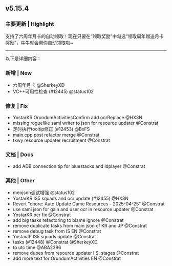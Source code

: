 ## v5.15.4

### 主要更新 | Highlight

支持了六周年月卡的自动领取！现在只要在“领取奖励”中勾选“领取周年赠送月卡奖励”，牛牛就会帮你自动领取啦~

---

以下是详细内容：

### 新增 | New

* 六周年月卡 @SherkeyXD
* VC++可用性检查 (#12445) @status102

### 修复 | Fix

* YostarKR OrundumActivitiesConfirm add ocrReplace @HX3N
* missing roguelike sami writer to json for resource updater @Constrat
* 定时执行tooltip修正 (#12453) @BxFS
* main.cpp post refactor merge @Constrat
* txwy resource updater recruitment @Constrat

### 文档 | Docs

* add ADB connection tip for bluestacks and ldplayer @Constrat

### 其他 | Other

* meojson调试增强 @status102
* YostarKR IS5 squads and ocr update (#12455) @HX3N
* Revert "chore: Auto Update Game Resources - 2025-04-25" @Constrat
* use sami json for gain and user ocr in resource updater @Constrat
* YostarKR ocr fix @Constrat
* add big tasks refactoring to blame ignore @Constrat
* remove duplicate tasks from main json of KR and JP @Constrat
* remove debug task from IS EN @Constrat
* YostarJP IS5 squads update @Constrat
* tasks (#12448) @Constrat @SherkeyXD
* to utc time @ABA2396
* remove dupes from resource updater I.S. stages @Constrat
* add more text for OrundumActivities EN @Constrat
